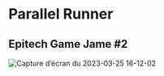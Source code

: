 # Parallel Runner
## Epitech Game Jame #2
![Capture d’écran du 2023-03-25 16-12-02](https://user-images.githubusercontent.com/91092966/227725828-b2bbe715-ae45-4136-9b31-7db4e76ea8cc.png)
